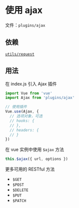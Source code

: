 # 使用 ajax

文件：`plugins/ajax`

## 依赖

[`utils/request`](requst.md)

## 用法

在 index.js 引入 Ajax 插件

``` js
import Vue from 'vue'
import Ajax from 'plugins/ajax'

// 使用插件
Vue.use(Ajax, {
  // 选项对象，可选
  // hooks: {
  // },
  // headers: {
  // }
})
```

在 vue 实例中使用 `$ajax` 方法

``` js
this.$ajax({ url, options })
```

更多可用的 RESTful 方法

- `$GET`
- `$POST`
- `$DELETE`
- `$PUT`
- `$PATCH`
